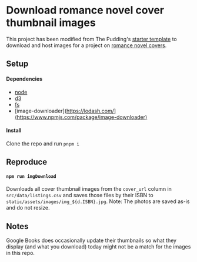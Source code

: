 # Download romance novel cover thumbnail images

This project has been modified from The Pudding's [starter template](https://github.com/the-pudding/svelte-starter) to download and host images for a project on [romance novel covers](https://pudding.cool/2023/10/romance-covers/).

## Setup

#### Dependencies

- [node](https://nodejs.org/en/)
- [d3](https://d3js.org/)
- [fs](https://nodejs.org/api/fs.html)
- [image-downloader](https://lodash.com/](https://www.npmjs.com/package/image-downloader)

#### Install

Clone the repo and run `pnpm i`

## Reproduce

#### `npm run imgDownload`

Downloads all cover thumbnail images from the `cover_url` column in `src/data/listings.csv` and saves those files by their ISBN to `static/assets/images/img_${d.ISBN}.jpg`. Note: The photos are saved as-is and do not resize.


## Notes

Google Books does occasionally update their thumbnails so what they display (and what you download) today might not be a match for the images in this repo.
